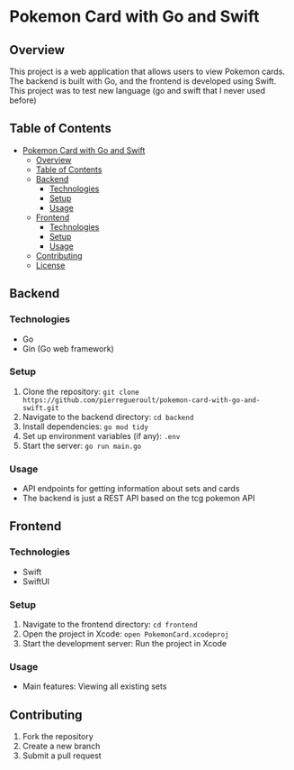 # Pokemon Card with Go and Swift

## Overview
This project is a web application that allows users to view Pokemon cards. The backend is built with Go, and the frontend is developed using Swift.
This project was to test new language (go and swift that I never used before)

## Table of Contents
- [Pokemon Card with Go and Swift](#pokemon-card-with-go-and-swift)
    - [Overview](#overview)
    - [Table of Contents](#table-of-contents)
    - [Backend](#backend)
        - [Technologies](#technologies)
        - [Setup](#setup)
        - [Usage](#usage)
    - [Frontend](#frontend)
        - [Technologies](#technologies-1)
        - [Setup](#setup-1)
        - [Usage](#usage-1)
    - [Contributing](#contributing)
    - [License](#license)

## Backend

### Technologies
- Go
- Gin (Go web framework)

### Setup
1. Clone the repository: `git clone https://github.com/pierregueroult/pokemon-card-with-go-and-swift.git`
2. Navigate to the backend directory: `cd backend`
3. Install dependencies: `go mod tidy`
4. Set up environment variables (if any): `.env`
5. Start the server: `go run main.go`

### Usage
- API endpoints for getting information about sets and cards
- The backend is just a REST API based on the tcg pokemon API

## Frontend

### Technologies
- Swift
- SwiftUI

### Setup
1. Navigate to the frontend directory: `cd frontend`
2. Open the project in Xcode: `open PokemonCard.xcodeproj`
3. Start the development server: Run the project in Xcode

### Usage
- Main features: Viewing all existing sets

## Contributing
1. Fork the repository
2. Create a new branch
3. Submit a pull request